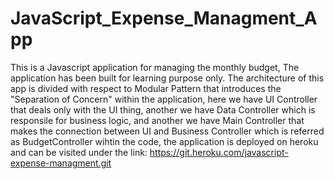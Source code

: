 # JavaScript_Expense_Managment_App

This is a Javascript application for managing the monthly budget, The application has been built for learning purpose only. The architecture of this app is divided with respect to Modular Pattern that introduces the "Separation of Concern" within the application, here we have UI Controller that deals only with the UI thing, another we have Data Controller which is responsile for business logic, and another we have Main Controller that makes the connection between UI and Business Controller which is referred as BudgetController wihtin the code, the application is deployed on heroku and can be visited under the link: https://git.heroku.com/javascript-expense-managment.git
